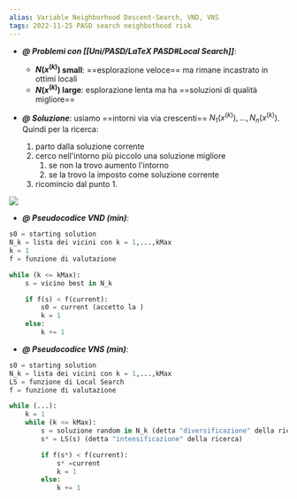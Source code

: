 ```yaml
---
alias: Variable Neighborhood Descent-Search, VND, VNS
tags: 2022-11-25 PASD search neighbothood risk
---
```


- ***@ Problemi con [[Uni/PASD/LaTeX PASD#Local Search]]***:
	- **$N(x^{(k)})$ small**: ==esplorazione veloce== ma rimane incastrato in ottimi locali
	- **$N(x^{(k)})$ large**: esplorazione lenta ma ha ==soluzioni di qualità migliore==

- ***@ Soluzione***: usiamo ==intorni via via crescenti== $N_1(x^{(k)}),...,N_n(x^{(k)})$. Quindi per la ricerca:
	1. parto dalla soluzione corrente
	2. cerco nell'intorno più piccolo una soluzione migliore
		1. se non la trovo aumento l'intorno
		2. se la trovo la imposto come soluzione corrente
	3. ricomincio dal punto 1.

![](Uni/PASD/img/neigb.jpeg)

- ***@ Pseudocodice VND (min)***:
```python
s0 = starting solution
N_k = lista dei vicini con k = 1,...,kMax
k = 1
f = funzione di valutazione

while (k <= kMax):
	s = vicino best in N_k

	if f(s) < f(current):
		s0 = current (accetto la )
		k = 1
	else:
		k += 1
```

- ***@ Pseudocodice VNS (min)***:
```python
s0 = starting solution
N_k = lista dei vicini con k = 1,...,kMax
LS = funzione di Local Search
f = funzione di valutazione

while (...):
	k = 1
	while (k <= kMax):
		s = soluzione random in N_k (detta "diversificazione" della ricerca)
		s* = LS(s) (detta "intensificazione" della ricerca)

		if f(s*) < f(current):
			s* =current
			k = 1
		else:
			k += 1
```